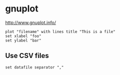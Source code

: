 # gnuplot

http://www.gnuplot.info/

```
plot "filename" with lines title "This is a file"
set xlabel "foo"
set ylabel "bar"
```


## Use CSV files

```
set datafile separator ","
```
